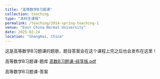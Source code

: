 ```yaml
---
title: "高等数学B习题课"
collection: teaching
type: "本科生课程"
permalink: /teaching/2014-spring-teaching-1
venue: "East China Normal University"
date: 2025-02-24
location: "ShangHai, China"
---
```


这是高等数学B习题课的题册，题目答案会在这个课程上完之后也会发布在这里！

高等数学B习题课-题库
[高数B习题课-纯享版.pdf](../files/高数B习题课-纯享版.pdf)

高等数学B习题课-答案
